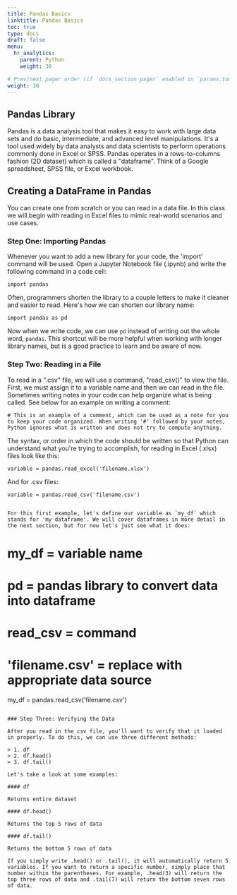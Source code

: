 ```yaml
---
title: Pandas Basics
linktitle: Pandas Basics
toc: true
type: docs
draft: false
menu:
  hr_analytics:
    parent: Python
    weight: 30

# Prev/next pager order (if `docs_section_pager` enabled in `params.toml`)
weight: 30
---
```


<!-- In this tutorial, I'll share how to import pandas, read in a file, and verify the data: -->

## Pandas Library

Pandas is a data analysis tool that makes it easy to work with large data sets and do basic, intermediate, and advanced level manipulations. It's a tool used widely by data analysts and data scientists to perform operations commonly done in Excel or SPSS. Pandas operates in a rows-to-columns fashion (2D dataset) which is called a "dataframe". Think of a Google spreadsheet, SPSS file, or Excel workbook.

## Creating a DataFrame in Pandas

You can create one from scratch or you can read in a data file. In this class we will begin with reading in Excel files to mimic real-world scenarios and use cases.

### Step One: Importing Pandas

Whenever you want to add a new library for your code, the 'import' command will be used. Open a Jupyter Notebook file (.ipynb) and write the following command in a code cell: 

```
import pandas
```

Often, programmers shorten the library to a couple letters to make it cleaner and easier to read. Here's how we can shorten our library name: 

```
import pandas as pd
```

Now when we write code, we can use `pd` instead of writing out the whole word, `pandas`. This shortcut will be more helpful when working with longer library names, but is a good practice to learn and be aware of now.

### Step Two: Reading in a File

To read in a ".csv" file, we will use a command, "read_csv()" to view the file. First, we must assign it to a variable name and then we can read in the file. Sometimes writing notes in your code can help organize what is being called. See below for an example on writing a comment:

```
# This is an example of a comment, which can be used as a note for you to keep your code organized. When writing '#' followed by your notes, Python ignores what is written and does not try to compute anything.
```

The syntax, or order in which the code should be written so that Python can understand what you're trying to accomplish, for reading in Excel (.xlsx) files look like this:

```
variable = pandas.read_excel('filename.xlsx')
```

And for .csv files: 

```
variable = pandas.read_csv('filename.csv')


For this first example, let's define our variable as `my_df` which stands for 'my dataframe'. We will cover dataframes in more detail in the next section, but for now let's just see what it does: 

```
# my_df = variable name
# pd = pandas library to convert data into dataframe
# read_csv = command
# 'filename.csv' = replace with appropriate data source
my_df = pandas.read_csv('filename.csv')
```

### Step Three: Verifying the Data 

After you read in the csv file, you'll want to verify that it loaded in properly. To do this, we can use three different methods:

> 1. df
> 2. df.head()
> 3. df.tail()

Let's take a look at some examples:

#### df

Returns entire dataset

#### df.head()

Returns the top 5 rows of data

#### df.tail()

Returns the bottom 5 rows of data

If you simply write .head() or .tail(), it will automatically return 5 variables. If you want to return a specific number, simply place that number within the parentheses. For example, .head(3) will return the top three rows of data and .tail(7) will return the bottom seven rows of data.